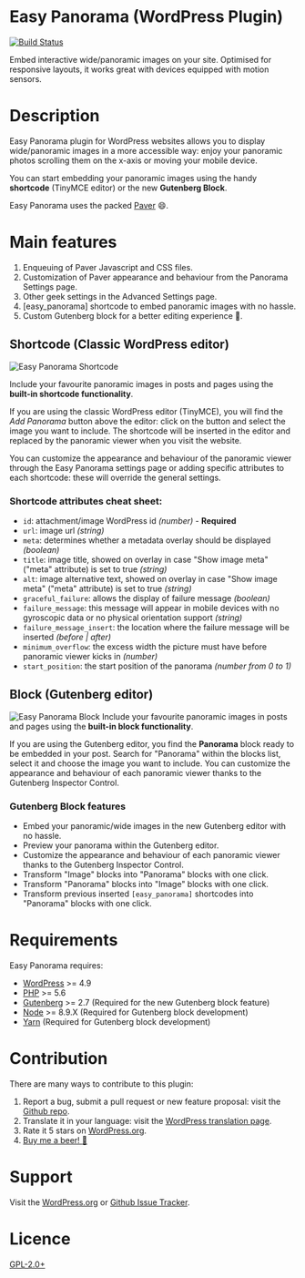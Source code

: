 # Easy Panorama (WordPress Plugin)
[![Build Status](https://travis-ci.org/leopuleo/easy-panorama.svg?branch=master)](https://travis-ci.org/leopuleo/easy-panorama)

Embed interactive wide/panoramic images on your site. Optimised for responsive layouts, it works great with devices equipped with motion sensors.

# Description

Easy Panorama plugin for WordPress websites allows you to display wide/panoramic images in a more accessible way: enjoy your panoramic photos scrolling them on the x-axis or moving your mobile device.

You can start embedding your panoramic images using the handy **shortcode** (TinyMCE editor) or the new **Gutenberg Block**.

Easy Panorama uses the packed [Paver](http://terrymun.github.io/paver/?source=easy-panorama-wp-plugin) :smile:.

# Main features

1. Enqueuing of Paver Javascript and CSS files.
2. Customization of Paver appearance and behaviour from the Panorama Settings page.
3. Other geek settings in the Advanced Settings page.
4. [easy_panorama] shortcode to embed panoramic images with no hassle.
5. Custom Gutenberg block for a better editing experience 🎉.

## Shortcode (Classic WordPress editor)

![Easy Panorama Shortcode](https://www.adventuresbook.net/wp-content/uploads/2018/04/easy-panorama-shortcode.gif)

Include your favourite panoramic images in posts and pages using the **built-in shortcode functionality**.

If you are using the classic WordPress editor (TinyMCE), you will find the *Add Panorama* button above the editor: click on the button and select the image you want to include. 
The shortcode will be inserted in the editor and replaced by the panoramic viewer when you visit the website.

You can customize the appearance and behaviour of the panoramic viewer through the Easy Panorama settings page or adding specific attributes to each shortcode: these will override the general settings.

### Shortcode attributes cheat sheet:
* `id`: attachment/image WordPress id *(number)* - **Required**
* `url`: image url *(string)*
* `meta`: determines whether a metadata overlay should be displayed *(boolean)*
* `title`: image title, showed on overlay in case "Show image meta" ("meta" attribute) is set to true  *(string)*
* `alt`: image alternative text, showed on overlay in case "Show image meta" ("meta" attribute) is set to true  *(string)*
* `graceful_failure`: allows the display of failure message *(boolean)*
* `failure_message`: this message will appear in mobile devices with no gyroscopic data or no physical orientation support *(string)*
* `failure_message_insert`: the location where the failure message will be inserted *(before | after)*
* `minimum_overflow`: the excess width the picture must have before panoramic viewer kicks in *(number)*
* `start_position`: the start position of the panorama *(number from 0 to 1)*

## Block (Gutenberg editor)
![Easy Panorama Block](https://www.adventuresbook.net/wp-content/uploads/2018/04/easy-panorama-block.gif)
Include your favourite panoramic images in posts and pages using the **built-in block functionality**.

If you are using the Gutenberg editor, you find the **Panorama** block ready to be embedded in your post.
Search for "Panorama" within the blocks list, select it and choose the image you want to include.
You can customize the appearance and behaviour of each panoramic viewer thanks to the Gutenberg Inspector Control.

### Gutenberg Block features
* Embed your panoramic/wide images in the new Gutenberg editor with no hassle.
* Preview your panorama within the Gutenberg editor.
* Customize the appearance and behaviour of each panoramic viewer thanks to the Gutenberg Inspector Control.
* Transform "Image" blocks into "Panorama" blocks with one click.
* Transform "Panorama" blocks into "Image" blocks with one click.
* Transform previous inserted `[easy_panorama]` shortcodes into "Panorama" blocks with one click.

# Requirements
Easy Panorama requires:
* [WordPress](https://wordpress.org/) >= 4.9
* [PHP](https://secure.php.net/manual/en/install.php) >= 5.6
* [Gutenberg](https://wordpress.org/plugins/gutenberg/) >= 2.7 (Required for the new Gutenberg block feature)
* [Node](https://nodejs.org/en/) >= 8.9.X (Required for Gutenberg block development)
* [Yarn](https://yarnpkg.com/en/docs/install) (Required for Gutenberg block development)

# Contribution
There are many ways to contribute to this plugin:

1. Report a bug, submit a pull request or new feature proposal: visit the [Github repo](https://github.com/leopuleo/easy-panorama).
2. Translate it in your language: visit the [WordPress translation page](https://translate.wordpress.org/projects/wp-plugins/easy-panorama).
3. Rate it 5 stars on [WordPress.org](https://wordpress.org/support/view/plugin-reviews/easy-panorama?filter=5#postform).
4. [Buy me a beer! :beer:](//paypal.me/LeonardoGiacone)

# Support
Visit the [WordPress.org](https://wordpress.org/support/plugin/easy-panorama) or [Github Issue Tracker](https://github.com/leopuleo/easy-panorama/issues).

# Licence
[GPL-2.0+](http://www.gnu.org/licenses/gpl-2.0.txt)
